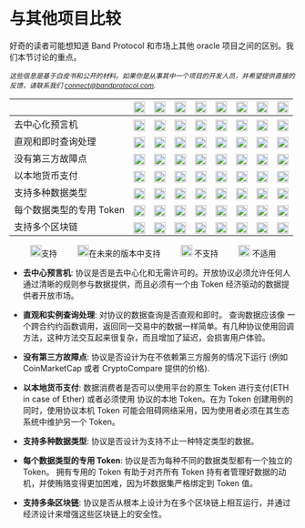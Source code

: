 # 与其他项目比较

好奇的读者可能想知道 Band Protocol 和市场上其他 oracle 项目之间的区别。我们本节讨论的重点。

<sub>_这些信息是基于白皮书和公开的材料。如果你是从事其中一个项目的开发人员，并希望提供直接的反馈，请联系我们 [connect@bandprotocol.com](mailto:connect@bandprotocol.com)._</sub>

|                          | <img src="/assets/logos/band.png" width="20">                                                    | [<img src="/assets/logos/chainlink.ico" width="20">](https://chain.link)                         | [<img src="/assets/logos/provable.png" width="20">](https://provable.xyz)                       | [<img src="/assets/logos/maker.png" width="20">](https://developer.makerdao.com/feeds/)         | [<img src="/assets/logos/dos.ico" width="20">](https://dos.network/)                             | [<img src="/assets/logos/tellor.png" width="20">](https://tellor.io/)                           | [<img src="/assets/logos/witnet.png" width="20">](https://witnet.io/)                            | [<img src="/assets/logos/uma.png" width="20">](https://github.com/UMAprotocol/whitepaper)       |
| ------------------------ | ------------------------------------------------------------------------------------------------ | ------------------------------------------------------------------------------------------------ | ----------------------------------------------------------------------------------------------- | ----------------------------------------------------------------------------------------------- | ------------------------------------------------------------------------------------------------ | ----------------------------------------------------------------------------------------------- | ------------------------------------------------------------------------------------------------ | ----------------------------------------------------------------------------------------------- |
| 去中心化预言机           | <img src="/assets/ovals/oval-green.svg" style="margin-bottom:-7px; min-width:20px;" width="20">  | <img src="/assets/ovals/oval-green.svg" style="margin-bottom:-7px; min-width:20px;" width="20">  | <img src="/assets/ovals/oval-red.svg" style="margin-bottom:-7px; min-width:20px;" width="20">   | <img src="/assets/ovals/oval-red.svg" style="margin-bottom:-7px; min-width:20px;" width="20">   | <img src="/assets/ovals/oval-green.svg" style="margin-bottom:-7px; min-width:20px;" width="20">  | <img src="/assets/ovals/oval-green.svg" style="margin-bottom:-7px; min-width:20px;" width="20"> | <img src="/assets/ovals/oval-green.svg" style="margin-bottom:-7px; min-width:20px;" width="20">  | <img src="/assets/ovals/oval-green.svg" style="margin-bottom:-7px; min-width:20px;" width="20"> |
| 直观和即时查询处理       | <img src="/assets/ovals/oval-green.svg" style="margin-bottom:-7px; min-width:20px;" width="20">  | <img src="/assets/ovals/oval-red.svg" style="margin-bottom:-7px; min-width:20px;" width="20">    | <img src="/assets/ovals/oval-red.svg" style="margin-bottom:-7px; min-width:20px;" width="20">   | <img src="/assets/ovals/oval-green.svg" style="margin-bottom:-7px; min-width:20px;" width="20"> | <img src="/assets/ovals/oval-red.svg" style="margin-bottom:-7px; min-width:20px;" width="20">    | <img src="/assets/ovals/oval-green.svg" style="margin-bottom:-7px; min-width:20px;" width="20"> | <img src="/assets/ovals/oval-red.svg" style="margin-bottom:-7px; min-width:20px;" width="20">    | <img src="/assets/ovals/oval-red.svg" style="margin-bottom:-7px; min-width:20px;" width="20">   |
| 没有第三方故障点         | <img src="/assets/ovals/oval-green.svg" style="margin-bottom:-7px; min-width:20px;" width="20">  | <img src="/assets/ovals/oval-red.svg" style="margin-bottom:-7px; min-width:20px;" width="20">    | <img src="/assets/ovals/oval-red.svg" style="margin-bottom:-7px; min-width:20px;" width="20">   | <img src="/assets/ovals/oval-green.svg" style="margin-bottom:-7px; min-width:20px;" width="20"> | <img src="/assets/ovals/oval-red.svg" style="margin-bottom:-7px; min-width:20px;" width="20">    | <img src="/assets/ovals/oval-green.svg" style="margin-bottom:-7px; min-width:20px;" width="20"> | <img src="/assets/ovals/oval-red.svg" style="margin-bottom:-7px; min-width:20px;" width="20">    | <img src="/assets/ovals/oval-green.svg" style="margin-bottom:-7px; min-width:20px;" width="20"> |
| 以本地货币支付           | <img src="/assets/ovals/oval-green.svg" style="margin-bottom:-7px; min-width:20px;" width="20">  | <img src="/assets/ovals/oval-red.svg" style="margin-bottom:-7px; min-width:20px;" width="20">    | <img src="/assets/ovals/oval-green.svg" style="margin-bottom:-7px; min-width:20px;" width="20"> | <img src="/assets/ovals/oval-dark.svg" style="margin-bottom:-7px; min-width:20px;" width="20">  | <img src="/assets/ovals/oval-yellow.svg" style="margin-bottom:-7px; min-width:20px;" width="20"> | <img src="/assets/ovals/oval-red.svg" style="margin-bottom:-7px; min-width:20px;" width="20">   | <img src="/assets/ovals/oval-red.svg" style="margin-bottom:-7px; min-width:20px;" width="20">    | <img src="/assets/ovals/oval-green.svg" style="margin-bottom:-7px; min-width:20px;" width="20"> |
| 支持多种数据类型         | <img src="/assets/ovals/oval-green.svg" style="margin-bottom:-7px; min-width:20px;" width="20">  | <img src="/assets/ovals/oval-green.svg" style="margin-bottom:-7px; min-width:20px;" width="20">  | <img src="/assets/ovals/oval-green.svg" style="margin-bottom:-7px; min-width:20px;" width="20"> | <img src="/assets/ovals/oval-red.svg" style="margin-bottom:-7px; min-width:20px;" width="20">   | <img src="/assets/ovals/oval-green.svg" style="margin-bottom:-7px; min-width:20px;" width="20">  | <img src="/assets/ovals/oval-red.svg" style="margin-bottom:-7px; min-width:20px;" width="20">   | <img src="/assets/ovals/oval-green.svg" style="margin-bottom:-7px; min-width:20px;" width="20">  | <img src="/assets/ovals/oval-red.svg" style="margin-bottom:-7px; min-width:20px;" width="20">   |
| 每个数据类型的专用 Token | <img src="/assets/ovals/oval-green.svg" style="margin-bottom:-7px; min-width:20px;" width="20">  | <img src="/assets/ovals/oval-red.svg" style="margin-bottom:-7px; min-width:20px;" width="20">    | <img src="/assets/ovals/oval-dark.svg" style="margin-bottom:-7px; min-width:20px;" width="20">  | <img src="/assets/ovals/oval-dark.svg" style="margin-bottom:-7px; min-width:20px;" width="20">  | <img src="/assets/ovals/oval-red.svg" style="margin-bottom:-7px; min-width:20px;" width="20">    | <img src="/assets/ovals/oval-dark.svg" style="margin-bottom:-7px; min-width:20px;" width="20">  | <img src="/assets/ovals/oval-red.svg" style="margin-bottom:-7px; min-width:20px;" width="20">    | <img src="/assets/ovals/oval-dark.svg" style="margin-bottom:-7px; min-width:20px;" width="20">  |
| 支持多个区块链           | <img src="/assets/ovals/oval-yellow.svg" style="margin-bottom:-7px; min-width:20px;" width="20"> | <img src="/assets/ovals/oval-yellow.svg" style="margin-bottom:-7px; min-width:20px;" width="20"> | <img src="/assets/ovals/oval-green.svg" style="margin-bottom:-7px; min-width:20px;" width="20"> | <img src="/assets/ovals/oval-red.svg" style="margin-bottom:-7px; min-width:20px;" width="20">   | <img src="/assets/ovals/oval-yellow.svg" style="margin-bottom:-7px; min-width:20px;" width="20"> | <img src="/assets/ovals/oval-red.svg" style="margin-bottom:-7px; min-width:20px;" width="20">   | <img src="/assets/ovals/oval-yellow.svg" style="margin-bottom:-7px; min-width:20px;" width="20"> | <img src="/assets/ovals/oval-red.svg" style="margin-bottom:-7px; min-width:20px;" width="20">   |

<div style="display: flex; justify-content: space-evenly">
  <div><img src="/assets/ovals/oval-green.svg" style="margin-bottom:-7px" width="20">支持</div>
  <div><img src="/assets/ovals/oval-yellow.svg" style="margin-bottom:-7px" width="20">在未来的版本中支持</div>
  <div><img src="/assets/ovals/oval-red.svg" style="margin-bottom:-7px" width="20"> 不支持</div>
  <div><img src="/assets/ovals/oval-dark.svg" style="margin-bottom:-7px" width="20"> 不适用</div>
</div>

- **去中心预言机**: 协议是否是去中心化和无需许可的。开放协议必须允许任何人通过清晰的规则参与数据提供，而且必须有一个由 Token 经济驱动的数据提供者开放市场。

- **直观和实例查询处理**: 对协议的数据查询是否直观和即时。 查询数据应该像 一个跨合约约函数调用，返回同一交易中的数据一样简单。有几种协议使用回调方法，这种方法交互起来很复杂，而且增加了延迟，会损害用户体验。

- **没有第三方故障点**: 协议是否设计为在不依赖第三方服务的情况下运行 (例如 CoinMarketCap 或者 CryptoCompare 提供的价格).

- **以本地货币支付**: 数据消费者是否可以使用平台的原生 Token 进行支付(ETH in case of Ether) 或者必须使用 协议的本地 Token。在为 Token 创建用例的同时，使用协议本机 Token 可能会阻碍网络采用，因为使用者必须在其生态系统中维护另一个 Token。

- **支持多种数据类型**: 协议是否设计为支持不止一种特定类型的数据。

- **每个数据类型的专用 Token**: 协议是否为每种不同的数据类型都有一个独立的 Token。
  拥有专用的 Token 有助于对齐所有 Token 持有者管理好数据的动机，并使贿赂变得更加困难，因为坏数据集严格绑定到 Token 值。

- **支持多条区块链**: 协议是否从根本上设计为在多个区块链上相互运行，并通过经济设计来增强这些区块链上的安全性。

<!-- ## Detailed Explanation

### Band Protocol vs ChainLink

### Band Protocol vs Provable (Oraclize)

### Band Protocol vs MakerDAO Price Feed

### Band Protocol vs DOS Network

### Band Protocol vs Tellor Oracle

### Band Protocol vs Witnet

### Band Protocol vs Zap Oracle

### Band Protocol vs UMA Oracle -->
